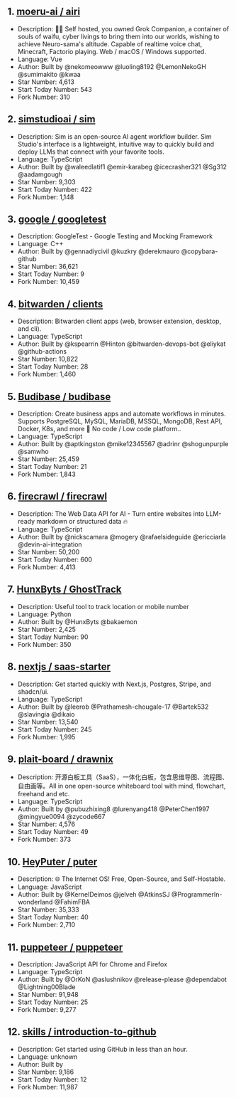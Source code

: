 ## 1. [moeru-ai / airi](https://github.com/moeru-ai/airi)
- Description: 💖🧸 Self hosted, you owned Grok Companion, a container of souls of waifu, cyber livings to bring them into our worlds, wishing to achieve Neuro-sama's altitude. Capable of realtime voice chat, Minecraft, Factorio playing. Web / macOS / Windows supported.
- Language: Vue
- Author: Built by @nekomeowww @luoling8192 @LemonNekoGH @sumimakito @kwaa
- Star Number: 4,613
- Start Today Number: 543
- Fork Number: 310

## 2. [simstudioai / sim](https://github.com/simstudioai/sim)
- Description: Sim is an open-source AI agent workflow builder. Sim Studio's interface is a lightweight, intuitive way to quickly build and deploy LLMs that connect with your favorite tools.
- Language: TypeScript
- Author: Built by @waleedlatif1 @emir-karabeg @icecrasher321 @Sg312 @aadamgough
- Star Number: 9,303
- Start Today Number: 422
- Fork Number: 1,148

## 3. [google / googletest](https://github.com/google/googletest)
- Description: GoogleTest - Google Testing and Mocking Framework
- Language: C++
- Author: Built by @gennadiycivil @kuzkry @derekmauro @copybara-github
- Star Number: 36,621
- Start Today Number: 9
- Fork Number: 10,459

## 4. [bitwarden / clients](https://github.com/bitwarden/clients)
- Description: Bitwarden client apps (web, browser extension, desktop, and cli).
- Language: TypeScript
- Author: Built by @kspearrin @Hinton @bitwarden-devops-bot @eliykat @github-actions
- Star Number: 10,822
- Start Today Number: 28
- Fork Number: 1,460

## 5. [Budibase / budibase](https://github.com/Budibase/budibase)
- Description: Create business apps and automate workflows in minutes. Supports PostgreSQL, MySQL, MariaDB, MSSQL, MongoDB, Rest API, Docker, K8s, and more 🚀 No code / Low code platform..
- Language: TypeScript
- Author: Built by @aptkingston @mike12345567 @adrinr @shogunpurple @samwho
- Star Number: 25,459
- Start Today Number: 21
- Fork Number: 1,843

## 6. [firecrawl / firecrawl](https://github.com/firecrawl/firecrawl)
- Description: The Web Data API for AI - Turn entire websites into LLM-ready markdown or structured data 🔥
- Language: TypeScript
- Author: Built by @nickscamara @mogery @rafaelsideguide @ericciarla @devin-ai-integration
- Star Number: 50,200
- Start Today Number: 600
- Fork Number: 4,413

## 7. [HunxByts / GhostTrack](https://github.com/HunxByts/GhostTrack)
- Description: Useful tool to track location or mobile number
- Language: Python
- Author: Built by @HunxByts @bakaemon
- Star Number: 2,425
- Start Today Number: 90
- Fork Number: 350

## 8. [nextjs / saas-starter](https://github.com/nextjs/saas-starter)
- Description: Get started quickly with Next.js, Postgres, Stripe, and shadcn/ui.
- Language: TypeScript
- Author: Built by @leerob @Prathamesh-chougale-17 @Bartek532 @slavingia @dikaio
- Star Number: 13,540
- Start Today Number: 245
- Fork Number: 1,995

## 9. [plait-board / drawnix](https://github.com/plait-board/drawnix)
- Description: 开源白板工具（SaaS），一体化白板，包含思维导图、流程图、自由画等。All in one open-source whiteboard tool with mind, flowchart, freehand and etc.
- Language: TypeScript
- Author: Built by @pubuzhixing8 @lurenyang418 @PeterChen1997 @mingyue0094 @zycode667
- Star Number: 4,576
- Start Today Number: 49
- Fork Number: 373

## 10. [HeyPuter / puter](https://github.com/HeyPuter/puter)
- Description: 🌐 The Internet OS! Free, Open-Source, and Self-Hostable.
- Language: JavaScript
- Author: Built by @KernelDeimos @jelveh @AtkinsSJ @ProgrammerIn-wonderland @FahimFBA
- Star Number: 35,333
- Start Today Number: 40
- Fork Number: 2,710

## 11. [puppeteer / puppeteer](https://github.com/puppeteer/puppeteer)
- Description: JavaScript API for Chrome and Firefox
- Language: TypeScript
- Author: Built by @OrKoN @aslushnikov @release-please @dependabot @Lightning00Blade
- Star Number: 91,948
- Start Today Number: 25
- Fork Number: 9,277

## 12. [skills / introduction-to-github](https://github.com/skills/introduction-to-github)
- Description: Get started using GitHub in less than an hour.
- Language: unknown
- Author: Built by 
- Star Number: 9,186
- Start Today Number: 12
- Fork Number: 11,987